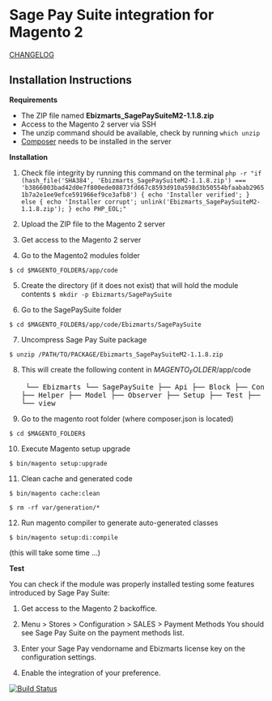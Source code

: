 # Sage Pay Suite integration for Magento 2

[CHANGELOG](https://github.com/ebizmarts/magento2-sage-pay-suite/blob/master/CHANGELOG.md)

## Installation Instructions

__Requirements__

  - The ZIP file named **Ebizmarts_SagePaySuiteM2-1.1.8.zip**
  - Access to the Magento 2 server via SSH
  - The unzip command should be available, check by running `which unzip`
  - [Composer](https://getcomposer.org/) needs to be installed in the server

__Installation__

  1. Check file integrity by running this command on the terminal
  `php -r "if (hash_file('SHA384', 'Ebizmarts_SagePaySuiteM2-1.1.8.zip') === 'b3866003bad42d0e7f800ede08873fd667c8593d910a598d3b50554bfaabab29651b7a2e1ee9efce591966ef9ce3afb8') { echo 'Installer verified'; } else { echo 'Installer corrupt'; unlink('Ebizmarts_SagePaySuiteM2-1.1.8.zip'); } echo PHP_EOL;"`
  
  2. Upload the ZIP file to the Magento 2 server

  3. Get access to the Magento 2 server

  4. Go to the Magento2 modules folder

    $ cd $MAGENTO_FOLDER$/app/code

  5. Create the directory (if it does not exist) that will hold the module contents
    `$ mkdir -p Ebizmarts/SagePaySuite`
   
  6. Go to the SagePaySuite folder
  
    $ cd $MAGENTO_FOLDER$/app/code/Ebizmarts/SagePaySuite
   
  7. Uncompress Sage Pay Suite package
  
    $ unzip /PATH/TO/PACKAGE/Ebizmarts_SagePaySuiteM2-1.1.8.zip

  8. This will create the following content in $MAGENTO_FOLDER$/app/code
    <pre>
    └── Ebizmarts
        └── SagePaySuite
            ├── Api
            ├── Block
            ├── Controller
            ├── Helper
            ├── Model
            ├── Observer
            ├── Setup
            ├── Test
            ├── etc
            ├── i18n
            └── view
    </pre>
  9. Go to the magento root folder (where composer.json is located)

    $ cd $MAGENTO_FOLDER$

  10. Execute Magento setup upgrade

    $ bin/magento setup:upgrade

  11. Clean cache and generated code

    $ bin/magento cache:clean
    
    $ rm -rf var/generation/*

  12. Run magento compiler to generate auto-generated classes

    $ bin/magento setup:di:compile

   (this will take some time ...)

__Test__

  You can check if the module was properly installed testing some features introduced by Sage Pay Suite:
  
  1. Get access to the Magento 2 backoffice.

  2. Menu > Stores > Configuration > SALES > Payment Methods
  You should see Sage Pay Suite on the payment methods list.
  3. Enter your Sage Pay vendorname and Ebizmarts license key on the configuration settings.
  4. Enable the integration of your preference.

[![Build Status](https://circleci.com/gh/ebizmarts/magento2-sage-pay-suite.svg?style=shield&circle-token=9d950c73b76af8868862caf8400c549439838d47)](https://circleci.com/gh/ebizmarts/magento2-sage-pay-suite)
